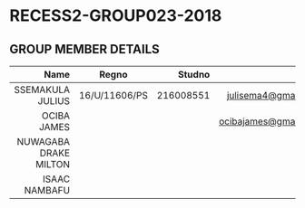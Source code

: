 # RECESS2-GROUP023-2018

## GROUP MEMBER DETAILS

| Name                | Regno         | Studno    |Email               |
| -------------------:|:-------------:| ---------:|-------------------:|
| SSEMAKULA JULIUS    | 16/U/11606/PS | 216008551 |julisema4@gmail.com |
| OCIBA JAMES         |               |           |ocibajames@gmail.com|
|NUWAGABA DRAKE MILTON|               |           |                    |
|ISAAC NAMBAFU        |               |           |                    |
